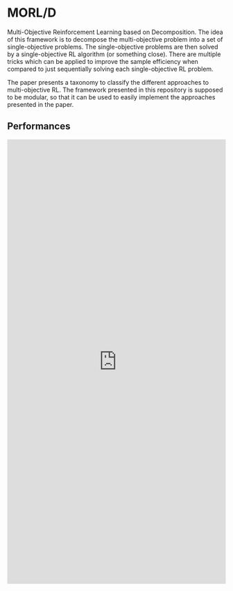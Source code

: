 # MORL/D

Multi-Objective Reinforcement Learning based on Decomposition. The idea of this framework is to decompose the multi-objective problem into a set of single-objective problems. The single-objective problems are then solved by a single-objective RL algorithm (or something close). There are multiple tricks which can be applied to improve the sample efficiency when compared to just sequentially solving each single-objective RL problem.

The paper presents a taxonomy to classify the different approaches to multi-objective RL. The framework presented in this repository is supposed to be modular, so that it can be used to easily implement the approaches presented in the paper.

## Performances
<iframe src="https://wandb.ai/florianfelten/MORL-Baselines/reports/MORL-D-experimental-results--VmlldzozNDYzMzg5" style="border:none;height:1024px;width:100%">


```{eval-rst}
.. autoclass:: morl_baselines.multi_policy.morld.morld.MORLD
    :members:
```
